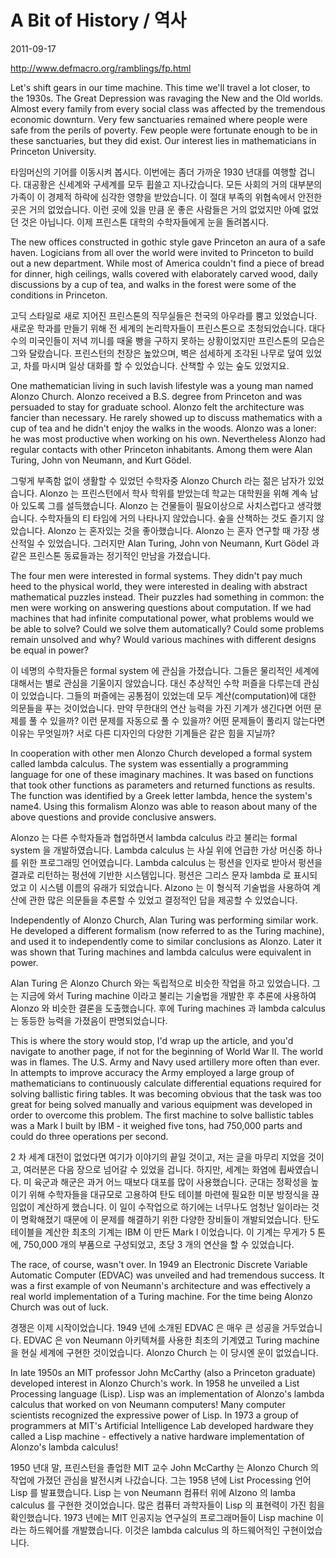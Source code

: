 # A Bit of History / 역사

2011-09-17

http://www.defmacro.org/ramblings/fp.html

Let's shift gears in our time machine. This time we'll travel a lot closer, to the 1930s. The Great Depression was ravaging the New and the Old worlds. Almost every family from every social class was affected by the tremendous economic downturn. Very few sanctuaries remained where people were safe from the perils of poverty. Few people were fortunate enough to be in these sanctuaries, but they did exist. Our interest lies in mathematicians in Princeton University.

타임머신의 기어를 이동시켜 봅시다. 이번에는 좀더 가까운 1930 년대를 여행할 겁니다. 대공황은 신세계와 구세계를 모두 휩쓸고 지나갔습니다. 모든 사회의 거의 대부분의 가족이 이 경제적 하락에 심각한 영향을 받았습니다. 이 절대 부족의 위협속에서 안전한 곳은 거의 없었습니다. 이런 곳에 있을 만큼 운 좋은 사람들은 거의 없었지만 아예 없었던 것은 아닙니다. 이제 프린스톤 대학의 수학자들에게 눈을 돌려봅시다.   

The new offices constructed in gothic style gave Princeton an aura of a safe haven. Logicians from all over the world were invited to Princeton to build out a new department. While most of America couldn't find a piece of bread for dinner, high ceilings, walls covered with elaborately carved wood, daily discussions by a cup of tea, and walks in the forest were some of the conditions in Princeton.

고딕 스타일로 새로 지어진 프린스톤의 직무실들은 천국의 아우라를 뿜고 있었습니다. 새로운 학과를 만들기 위해 전 세계의 논리학자들이 프린스톤으로 초청되었습니다. 대다수의 미국인들이 저녁 끼니를 때울 빵을 구하지 못하는 상황이었지만 프린스톤의 모습은 그와 달랐습니다. 프린스턴의 천장은 높았으며, 벽은 섬세하게 조각된 나무로 덮여 있었고, 차를 마시며 일상 대화를 할 수 있었습니다. 산책할 수 있는 숲도 있었지요.

One mathematician living in such lavish lifestyle was a young man named Alonzo Church. Alonzo received a B.S. degree from Princeton and was persuaded to stay for graduate school. Alonzo felt the architecture was fancier than necessary. He rarely showed up to discuss mathematics with a cup of tea and he didn't enjoy the walks in the woods. Alonzo was a loner: he was most productive when working on his own. Nevertheless Alonzo had regular contacts with other Princeton inhabitants. Among them were Alan Turing, John von Neumann, and Kurt Gödel.

그렇게 부족함 없이 생활할 수 있었던 수학자중 Alonzo Church 라는 젊은 남자가 있었습니다. Alonzo 는 프린스턴에서 학사 학위를 받았는데 학교는 대학원을 위해 계속 남아 있도록 그를 설득했습니다. Alonzo 는 건물들이 필요이상으로 사치스럽다고 생각했습니다. 수학자들의 티 타임에 거의 나타나지 않았습니다. 숲을 산책하는 것도 즐기지 않았습니다. Alonzo 는 혼자있는 것을 좋아했습니다. Alonzo 는 혼자 연구할 때 가장 생산적일 수 있었습니다. 그러지만 Alan Turing, John von Neumann, Kurt Gödel 과 같은 프린스톤 동료들과는 정기적인 만남을 가졌습니다.

The four men were interested in formal systems. They didn't pay much heed to the physical world, they were interested in dealing with abstract mathematical puzzles instead. Their puzzles had something in common: the men were working on answering questions about computation. If we had machines that had infinite computational power, what problems would we be able to solve? Could we solve them automatically? Could some problems remain unsolved and why? Would various machines with different designs be equal in power?

이 네명의 수학자들은 formal system 에 관심을 가졌습니다. 그들은 물리적인 세계에 대해서는 별로 관심을 기울이지 않았습니다. 대신  추상적인 수학 퍼즐을 다루는데 관심이 있었습니다. 그들의 퍼즐에는 공통점이 있었는데 모두 계산(computation)에 대한 의문들을 푸는 것이었습니다. 만약 무한대의 연산 능력을 가진 기계가 생긴다면 어떤 문제를 풀 수 있을까? 이런 문제를 자동으로 풀 수 있을까? 어떤 문제들이 풀리지 않는다면 이유는 무엇일까? 서로 다른 디자인의 다양한 기계들은 같은 힘을 지닐까?

In cooperation with other men Alonzo Church developed a formal system called lambda calculus. The system was essentially a programming language for one of these imaginary machines. It was based on functions that took other functions as parameters and returned functions as results. The function was identified by a Greek letter lambda, hence the system's name4. Using this formalism Alonzo was able to reason about many of the above questions and provide conclusive answers.

Alonzo 는 다른 수학자들과 협업하면서 lambda calculus 라고 불리는 formal system 을 개발하였습니다. Lambda calculus 는 사실 위에 언급한 가상 머신중 하나를 위한 프로그래밍 언어였습니다. Lambda calculus 는 펑션을 인자로 받아서 펑션을 결과로 리턴하는 펑션에 기반한 시스템입니다. 펑션은 그리스 문자 lambda 로 표시되었고 이 시스템 이름의 유래가 되었습니다. Alzono 는 이 형식적 기술법을 사용하여 계산에 관한 많은 의문들을 추론할 수 있었고 결정적인 답을 제공할 수 있었습니다.

Independently of Alonzo Church, Alan Turing was performing similar work. He developed a different formalism (now referred to as the Turing machine), and used it to independently come to similar conclusions as Alonzo. Later it was shown that Turing machines and lambda calculus were equivalent in power.

Alan Turing 은 Alonzo Church 와는 독립적으로 비슷한 작업을 하고 있었습니다. 그는 지금에 와서 Turing machine 이라고 불리는 기술법을 개발한 후 추론에 사용하여 Alonzo 와 비슷한 결론을 도출했습니다. 후에 Turing machines 과 lambda calculus 는 동등한 능력을 가졌음이 판명되었습니다.

This is where the story would stop, I'd wrap up the article, and you'd navigate to another page, if not for the beginning of World War II. The world was in flames. The U.S. Army and Navy used artillery more often than ever. In attempts to improve accuracy the Army employed a large group of mathematicians to continuously calculate differential equations required for solving ballistic firing tables. It was becoming obvious that the task was too great for being solved manually and various equipment was developed in order to overcome this problem. The first machine to solve ballistic tables was a Mark I built by IBM - it weighed five tons, had 750,000 parts and could do three operations per second.

2 차 세계 대전이 없었다면 여기가 이야기의 끝일 것이고, 저는 글을 마무리 지었을 것이고, 여러분은 다음 장으로 넘어갈 수 있었을 겁니다.  하지만, 세계는 화염에 휩싸였습니다. 미 육군과 해군은 과거 어느 때보다 대포를 많이 사용했습니다. 군대는 정확성을 높이기 위해 수학자들을 대규모로 고용하여 탄도 테이블 마련에 필요한 미분 방정식을 끊임없이 계산하게 했습니다. 이 일이 수작업으로 하기에는 너무나도 엄청난 일이라는 것이 명확해졌기 때문에 이 문제를 해결하기 위한 다양한 장비들이 개발되었습니다. 탄도 테이블을 계산한 최초의 기계는 IBM 이 만든 Mark I 이었습니다. 이 기계는 무게가 5 톤에, 750,000 개의 부품으로 구성되었고, 초당 3 개의 연산을 할 수 있었습니다.

The race, of course, wasn't over. In 1949 an Electronic Discrete Variable Automatic Computer (EDVAC) was unveiled and had tremendous success. It was a first example of von Neumann's architecture and was effectively a real world implementation of a Turing machine. For the time being Alonzo Church was out of luck.

경쟁은 이제 시작이었습니다. 1949 년에 소개된 EDVAC 은 매우 큰 성공을 거두었습니다. EDVAC 은 von Neumann 아키텍쳐를 사용한 최초의 기계였고 Turing machine 을 현실 세계에 구현한 것이었습니다. Alonzo Church 는 이 당시엔 운이 없었습니다.

In late 1950s an MIT professor John McCarthy (also a Princeton graduate) developed interest in Alonzo Church's work. In 1958 he unveiled a List Processing language (Lisp). Lisp was an implementation of Alonzo's lambda calculus that worked on von Neumann computers! Many computer scientists recognized the expressive power of Lisp. In 1973 a group of programmers at MIT's Artificial Intelligence Lab developed hardware they called a Lisp machine - effectively a native hardware implementation of Alonzo's lambda calculus!

1950 년대 말, 프린스턴을 졸업한 MIT 교수 John McCarthy 는 Alonzo Church 의 작업에 가졌던 관심을 발전시켜 나갔습니다. 그는 1958 년에 List Processing 언어 Lisp 를 발표했습니다. Lisp 는 von Neumann 컴퓨터 위에 Alzono 의 lamba calculus 를 구현한 것이었습니다. 많은 컴퓨터 과학자들이 Lisp 의 표현력이 가진 힘을 확인했습니다. 1973 년에는 MIT 인공지능 연구실의 프로그래머들이 Lisp machine 이라는 하드웨어를 개발했습니다. 이것은 lambda calculus 의 하드웨어적인 구현이었습니다.
